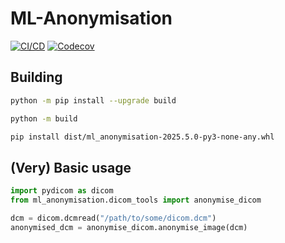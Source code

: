 # ML-Anonymisation

[![CI/CD](https://github.com/australian-imaging-service/ml-anonymisation/actions/workflows/ci-cd.yml/badge.svg)](https://github.com/australian-imaging-service/ml-anonymisation/actions/workflows/ci-cd.yml)
[![Codecov](https://codecov.io/gh/australian-imaging-service/ml-anonymisation/branch/main/graph/badge.svg?token=UIS0OGPST7)](https://codecov.io/gh/australian-imaging-service/ml-anonymisation)

## Building

```bash
python -m pip install --upgrade build

python -m build

pip install dist/ml_anonymisation-2025.5.0-py3-none-any.whl
```

## (Very) Basic usage

```python
import pydicom as dicom
from ml_anonymisation.dicom_tools import anonymise_dicom

dcm = dicom.dcmread("/path/to/some/dicom.dcm")
anonymised_dcm = anonymise_dicom.anonymise_image(dcm)

```
